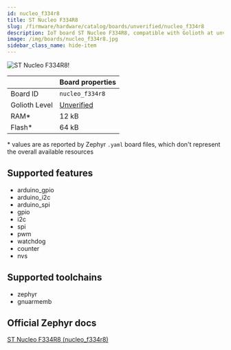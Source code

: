 ```yaml
---
id: nucleo_f334r8
title: ST Nucleo F334R8
slug: /firmware/hardware/catalog/boards/unverified/nucleo_f334r8
description: IoT board ST Nucleo F334R8, compatible with Golioth at unverified level.
image: /img/boards/nucleo_f334r8.jpg
sidebar_class_name: hide-item
---
```


[//]: # (This is an auto-generated file, do not edit! Changes to it will be lost upon re-generation)

![ST Nucleo F334R8!](/img/boards/nucleo_f334r8.jpg "ST Nucleo F334R8")

|                | Board properties     |
| -------------  | -------------------- |
| Board ID       | `nucleo_f334r8` |
| Golioth Level  | [Unverified](/firmware/hardware#unverified-boards) |
| RAM*           | 12 kB |
| Flash*         | 64 kB |

\* values are as reported by Zephyr `.yaml` board files, which don't represent the overall available resources



## Supported features

* arduino_gpio
* arduino_i2c
* arduino_spi
* gpio
* i2c
* spi
* pwm
* watchdog
* counter
* nvs

## Supported toolchains

* zephyr
* gnuarmemb

## Official Zephyr docs

[ST Nucleo F334R8 (nucleo_f334r8)](https://docs.zephyrproject.org/latest/boards/st/nucleo_f334r8/doc/index.html)
